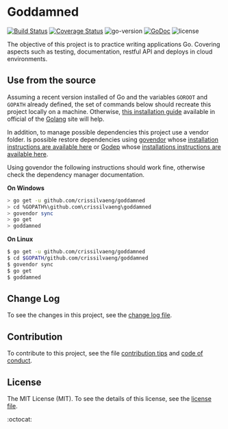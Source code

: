 # Goddamned

[![Build Status](https://travis-ci.org/crissilvaeng/goddamned.svg?branch=master)](https://travis-ci.org/crissilvaeng/goddamned) [![Coverage Status](https://coveralls.io/repos/github/crissilvaeng/goddamned/badge.svg?branch=HEAD)](https://coveralls.io/github/crissilvaeng/goddamned?branch=HEAD) ![go-version](https://img.shields.io/badge/go%20version-1.7-orange.svg) [![GoDoc](https://godoc.org/github.com/crissilvaeng/goddamned?status.svg)](https://godoc.org/github.com/crissilvaeng/goddamned) ![license](https://img.shields.io/badge/license-MIT-blue.svg)

The objective of this project is to practice writing applications Go. Covering aspects such as testing, documentation, restful API and deploys in cloud environments.

## Use from the source

Assuming a recent version installed of Go and the variables `GOROOT` and `GOPATH` already defined, the set of commands below should recreate this project locally on a machine. Otherwise, [this installation guide](https://golang.org/doc/install) available in official of the [Golang](https://golang.org) site will help.

In addition, to manage possible dependencies this project use a vendor folder. Is possible restore dependencies using [govendor](https://github.com/kardianos/govendor) whose [installation instructions are available here](https://github.com/kardianos/govendor) or [Godep](https://github.com/tools/godep) whose [installations instructions are available here](https://github.com/tools/godep).

Using govendor the following instructions should work fine, otherwise check the dependency manager documentation.

**On Windows**

```bash
> go get -u github.com/crissilvaeng/goddamned
> cd %GOPATH%\github.com\crissilvaeng\goddamned
> govendor sync
> go get
> goddamned
```

**On Linux**

```bash
$ go get -u github.com/crissilvaeng/goddamned
$ cd $GOPATH/github.com/crissilvaeng/goddamned
$ govendor sync
$ go get
$ goddamned
```

## Change Log

To see the changes in this project, see the [change log file](CHANGELOG.md).

## Contribution

To contribute to this project, see the file [contribution tips](CONTRIBUTING.md) and [code of conduct](CONDUCT.md).

## License

The MIT License (MIT). To see the details of this license, see the [license file](LICENSE.md).

:octocat: